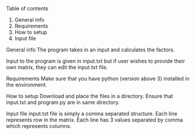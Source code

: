 Table of contents

1. General info
2. Requirements
3. How to setup
4. Input file


General info
The program takes in an input and calculates the factors.

Input to the program is given in input.txt but if user wishes to provide their own matrix, they can edit the input.txt file.

Requirements
Make sure that you have python (version above 3) installed in the environment.

How to setup
Download and place the files in a directory. Ensure that input.txt and program.py are in same directory. 

Input file
input.txt file is simply a comma separated structure. 
Each line represents row in the matrix.
Each line has 3 values separated by comma which represents columns.

